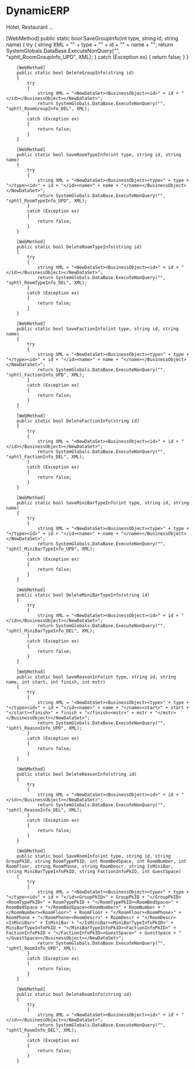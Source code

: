 # DynamicERP
Hotel, Restaurant ...

[WebMethod]
        public static bool SaveGroupInfo(int type, string id, string name)
        {
            try
            {
                string XML = "<NewDataSet><BusinessObject><type>" + type + "</type><id>" + id + "</id><name>" + name + "</name></BusinessObject></NewDataSet>";
                return SystemGlobals.DataBase.ExecuteNonQuery("", "sphtl_RoomGroupInfo_UPD", XML);
            }
            catch (Exception ex)
            {
                return false;
            }
        }

        [WebMethod]
        public static bool DeleteGroupInfo(string id)
        {
            try
            {
                string XML = "<NewDataSet><BusinessObject><id>" + id + "</id></BusinessObject></NewDataSet>";
                return SystemGlobals.DataBase.ExecuteNonQuery("", "sphtl_RoomGroupInfo_DEL", XML);
            }
            catch (Exception ex)
            {
                return false;
            }
        }

        [WebMethod]
        public static bool SaveRoomTypeInfo(int type, string id, string name)
        {
            try
            {
                string XML = "<NewDataSet><BusinessObject><type>" + type + "</type><id>" + id + "</id><name>" + name + "</name></BusinessObject></NewDataSet>";
                return SystemGlobals.DataBase.ExecuteNonQuery("", "sphtl_RoomTypeInfo_UPD", XML);
            }
            catch (Exception ex)
            {
                return false;
            }
        }

        [WebMethod]
        public static bool DeleteRoomTypeInfo(string id)
        {
            try
            {
                string XML = "<NewDataSet><BusinessObject><id>" + id + "</id></BusinessObject></NewDataSet>";
                return SystemGlobals.DataBase.ExecuteNonQuery("", "sphtl_RoomTypeInfo_DEL", XML);
            }
            catch (Exception ex)
            {
                return false;
            }
        }

        [WebMethod]
        public static bool SaveFactionInfo(int type, string id, string name)
        {
            try
            {
                string XML = "<NewDataSet><BusinessObject><type>" + type + "</type><id>" + id + "</id><name>" + name + "</name></BusinessObject></NewDataSet>";
                return SystemGlobals.DataBase.ExecuteNonQuery("", "sphtl_FactionInfo_UPD", XML);
            }
            catch (Exception ex)
            {
                return false;
            }
        }

        [WebMethod]
        public static bool DeleteFactionInfo(string id)
        {
            try
            {
                string XML = "<NewDataSet><BusinessObject><id>" + id + "</id></BusinessObject></NewDataSet>";
                return SystemGlobals.DataBase.ExecuteNonQuery("", "sphtl_FactionInfo_DEL", XML);
            }
            catch (Exception ex)
            {
                return false;
            }
        }

        [WebMethod]
        public static bool SaveMiniBarTypeInfo(int type, string id, string name)
        {
            try
            {
                string XML = "<NewDataSet><BusinessObject><type>" + type + "</type><id>" + id + "</id><name>" + name + "</name></BusinessObject></NewDataSet>";
                return SystemGlobals.DataBase.ExecuteNonQuery("", "sphtl_MiniBarTypeInfo_UPD", XML);
            }
            catch (Exception ex)
            {
                return false;
            }
        }

        [WebMethod]
        public static bool DeleteMiniBarTypeInfo(string id)
        {
            try
            {
                string XML = "<NewDataSet><BusinessObject><id>" + id + "</id></BusinessObject></NewDataSet>";
                return SystemGlobals.DataBase.ExecuteNonQuery("", "sphtl_MiniBarTypeInfo_DEL", XML);
            }
            catch (Exception ex)
            {
                return false;
            }
        }

        [WebMethod]
        public static bool SaveReasonInfo(int type, string id, string name, int start, int finish, int mstr)
        {
            try
            {
                string XML = "<NewDataSet><BusinessObject><type>" + type + "</type><id>" + id + "</id><name>" + name + "</name><start>" + start + "</start><finish>" + finish + "</finish><mstr>" + mstr + "</mstr></BusinessObject></NewDataSet>";
                return SystemGlobals.DataBase.ExecuteNonQuery("", "sphtl_ReasonInfo_UPD", XML);
            }
            catch (Exception ex)
            {
                return false;
            }
        }

        [WebMethod]
        public static bool DeleteReasonInfo(string id)
        {
            try
            {
                string XML = "<NewDataSet><BusinessObject><id>" + id + "</id></BusinessObject></NewDataSet>";
                return SystemGlobals.DataBase.ExecuteNonQuery("", "sphtl_ReasonInfo_DEL", XML);
            }
            catch (Exception ex)
            {
                return false;
            }
        }

        [WebMethod]
        public static bool SaveRoomInfo(int type, string id, string GroupPkID, string RoomTypePkID, int RoomBedSpace, int RoomNumber, int RoomFloor, string RoomPhone, string RoomDescr, string IsMiniBar, string MiniBarTypeInfoPkID, string FactionInfoPkID, int GuestSpace)
        {
            try
            {
                string XML = "<NewDataSet><BusinessObject><type>" + type + "</type><id>" + id + "</id><GroupPkID>" + GroupPkID + "</GroupPkID><RoomTypePkID>" + RoomTypePkID + "</RoomTypePkID><RoomBedSpace>" + RoomBedSpace + "</RoomBedSpace><RoomNumber>" + RoomNumber + "</RoomNumber><RoomFloor>" + RoomFloor + "</RoomFloor><RoomPhone>" + RoomPhone + "</RoomPhone><RoomDescr>" + RoomDescr + "</RoomDescr><IsMiniBar>" + IsMiniBar + "</IsMiniBar><MiniBarTypeInfoPkID>" + MiniBarTypeInfoPkID + "</MiniBarTypeInfoPkID><FactionInfoPkID>" + FactionInfoPkID + "</FactionInfoPkID><GuestSpace>" + GuestSpace + "</GuestSpace></BusinessObject></NewDataSet>";
                return SystemGlobals.DataBase.ExecuteNonQuery("", "sphtl_RoomInfo_UPD", XML);
            }
            catch (Exception ex)
            {
                return false;
            }
        }

        [WebMethod]
        public static bool DeleteRoomInfo(string id)
        {
            try
            {
                string XML = "<NewDataSet><BusinessObject><id>" + id + "</id></BusinessObject></NewDataSet>";
                return SystemGlobals.DataBase.ExecuteNonQuery("", "sphtl_RoomInfo_DEL", XML);
            }
            catch (Exception ex)
            {
                return false;
            }
        }
